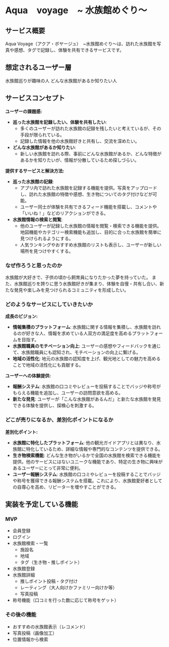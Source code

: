 # Aqua　voyage　~ 水族館めぐり〜

## サービス概要
Aqua Voyage（アクア・ボヤージュ）　~水族館めぐり〜は、訪れた水族館を写真や感想、タグで記録し、体験を共有できるサービスです。

## 想定されるユーザー層
水族館巡りが趣味の人
どんな水族館があるか知りたい人

## サービスコンセプト
**ユーザーの課題感:**

- **巡った水族館を記録したい、体験を共有したい**:
    - 多くのユーザーが訪れた水族館の記録を残したいと考えているが、その手段が限られている。
    - 記録した情報を他の水族館好きと共有し、交流を深めたい。
- **どんな水族館があるか知りたい**:
    - 新しい水族館を訪れる際、事前にどんな水族館があるか、どんな特徴があるかを知りたいが、情報が分散しているため探しづらい。

**提供するサービスと解決方法:**

- **巡った水族館の記録**:
    - アプリ内で訪れた水族館を記録する機能を提供。写真をアップロードし、訪れた水族館の特徴や感想、生き物についてのタグ付けなどが可能。
    - ユーザー同士が体験を共有できるフィード機能を搭載し、コメントや「いいね！」などのリアクションができる。
- **水族館情報の検索と閲覧**:
    - 他のユーザーが記録した水族館の情報を閲覧・検索できる機能を提供。地図機能やカテゴリー検索機能も追加し、目的に合った水族館を簡単に見つけられるようにする。
    - 人気ランキングやおすすめ水族館のリストも表示し、ユーザーが新しい場所を見つけやすくする。

### なぜ作ろうと思ったのか
水族館が大好きで、子供の頃から飼育員になりたかった夢を持っていた。
また、水族館巡りを誇りに思う水族館好きが集まり、体験を自慢・共有し合い、新たな発見や楽しみを見つけられるコミュニティを形成したい。


### どのようなサービスにしていきたいか

**成長のビジョン:**

- **情報集積のプラットフォーム**: 水族館に関する情報を集積し、水族館を訪れるのが好きな人、情報を求めている人双方の満足度を高めるプラットフォームを目指す。
- **水族館職員のモチベーション向上**: ユーザーの感想やフィードバックを通じて、水族館職員にも認知され、モチベーションの向上に繋げる。
- **地域の活性化**: 地元の水族館の認知度を上げ、観光地としての魅力を高めることで地域の活性化にも貢献する。

**ユーザーへの体験提供:**

- **報酬システム**: 水族館の口コミやレビューを投稿することでバッジや称号がもらえる機能を追加し、ユーザーの訪問意欲を高める。
- **新たな発見**: ユーザーが「こんな水族館があるんだ」と新たな水族館を発見できる体験を提供し、探検心を刺激する。

### どこが売りになるか、差別化ポイントになるか

**差別化ポイント:**

- **水族館に特化したプラットフォーム**: 他の観光ガイドアプリとは異なり、水族館に特化しているため、詳細な情報や専門的なコンテンツを提供できる。
- **生き物検索機能**: どんな生き物がいるかで全国の水族館を検索できる機能を提供。他のサービスにはないユニークな機能であり、特定の生き物に興味があるユーザーにとって非常に便利。
- **ユーザー報酬システム**: 水族館の口コミやレビューを投稿することでバッジや称号を獲得できる報酬システムを搭載。これにより、水族館愛好者としての自尊心を高め、リピーターを増やすことができる。


## 実装を予定している機能
### MVP
* 会員登録
* ログイン
* 水族館検索・一覧
  * 施設名
  * 地域
  * タグ（生き物・推しポイント）
* 水族館登録
* 水族館詳細
  * 推しポイント投稿・タグ付け
  * レーティング（大人向けかファミリー向けか等）
  * 写真投稿
* 称号機能（口コミを行った数に応じて称号をゲット）

### その後の機能
* おすすめの水族館表示（レコメンド）
* 写真投稿（画像加工）
* 位置情報から検索
